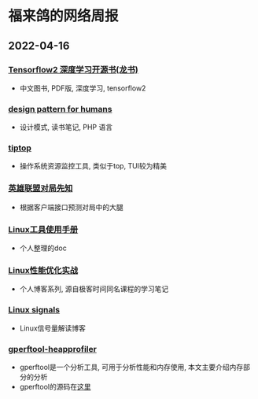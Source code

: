 # 福来鸽的网络周报

## 2022-04-16

### [Tensorflow2 深度学习开源书(龙书)](https://github.com/dragen1860/Deep-Learning-with-TensorFlow-book)

* 中文图书, PDF版, 深度学习, tensorflow2

### [design pattern for humans](https://github.com/kamranahmedse/design-patterns-for-humans)

* 设计模式, 读书笔记, PHP 语言

### [tiptop](https://github.com/nschloe/tiptop)

* 操作系统资源监控工具, 类似于top, TUI较为精美

### [英雄联盟对局先知](https://github.com/real-web-world/hh-lol-prophet)

* 根据客户端接口预测对局中的大腿

### [Linux工具使用手册](https://linuxtools-rst.readthedocs.io/zh_CN/latest/base/index.html)

* 个人整理的doc

### [Linux性能优化实战](http://xiaozhazi.github.io/tags/Linux%E6%80%A7%E8%83%BD%E4%BC%98%E5%8C%96%E5%AE%9E%E6%88%98/)

* 个人博客系列, 源自极客时间同名课程的学习笔记

### [Linux signals](https://devopedia.org/linux-signals)

* Linux信号量解读博客

### [gperftool-heapprofiler](https://gperftools.github.io/gperftools/heapprofile.html)

* gperftool是一个分析工具, 可用于分析性能和内存使用, 本文主要介绍内存部分的分析
* gperftool的源码在[这里](https://github.com/gperftools/gperftools)
